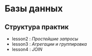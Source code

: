 # Базы данных

## Структура практик

- lesson2 : _Простейшие запросы_
- lesson3 : _Агрегации и группировка_
- lesson4 : _JOIN_
